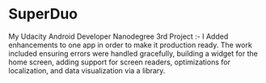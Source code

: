 # SuperDuo
My Udacity Android Developer Nanodegree 3rd Project :- I Added enhancements to one app in order to make it production ready. The work included ensuring errors were handled gracefully, building a widget for the home screen, adding support for screen readers, optimizations for localization, and data visualization via a library.
